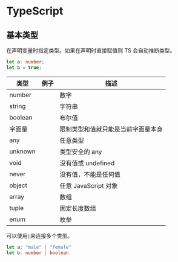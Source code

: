 # TypeScript

## 基本类型

在声明变量时指定类型。如果在声明时直接赋值则 TS 会自动推断类型。

```typescript
let a: number;
let b = true;
```

| 类型    | 例子 | 描述                               |
| ------- | ---- | ---------------------------------- |
| number  |      | 数字                               |
| string  |      | 字符串                             |
| boolean |      | 布尔值                             |
| 字面量  |      | 限制类型和值就只能是当前字面量本身 |
| any     |      | 任意类型                           |
| unknown |      | 类型安全的 any                      |
| void    |      | 没有值或 undefined                  |
| never   |      | 没有值，不能是任何值               |
| object  |      | 任意 JavaScript 对象                 |
| array   |      | 数组                               |
| tuple   |      | 固定长度数组                       |
| enum    |      | 枚举                               |

可以使用`|`来连接多个类型。

```typescript
let a: "male" | "female"
let b: number | boolean
```
